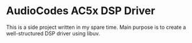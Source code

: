 # AudioCodes AC5x DSP Driver
This is a side project written in my spare time. Main purpose is to create a well-structured DSP driver using libuv.
